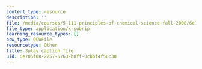 ```yaml
---
content_type: resource
description: ''
file: /media/courses/5-111-principles-of-chemical-science-fall-2008/6e705f0822575763b8ff0cbbf4f56c30_l_oKZG_PqlA.vtt
file_type: application/x-subrip
learning_resource_types: []
ocw_type: OCWFile
resourcetype: Other
title: 3play caption file
uid: 6e705f08-2257-5763-b8ff-0cbbf4f56c30
---
```

